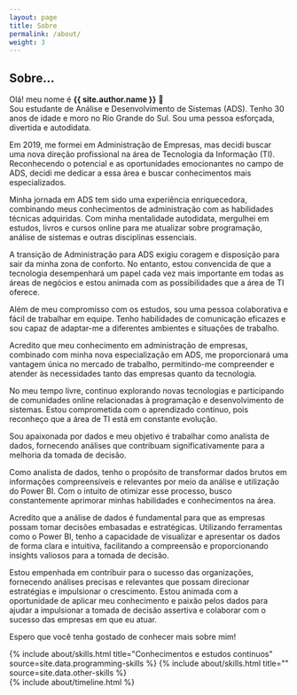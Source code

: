 ```yaml
---
layout: page
title: Sobre
permalink: /about/
weight: 3
---
```


## **Sobre...**

Olá! meu nome é **{{ site.author.name }}** :wave:<br>
Sou estudante de Análise e Desenvolvimento de Sistemas (ADS). Tenho 30 anos de idade e moro no Rio Grande do Sul. Sou uma pessoa esforçada, divertida e autodidata.

Em 2019, me formei em Administração de Empresas, mas decidi buscar uma nova direção profissional na área de Tecnologia da Informação (TI). Reconhecendo o potencial e as oportunidades emocionantes no campo de ADS, decidi me dedicar a essa área e buscar conhecimentos mais especializados.

Minha jornada em ADS tem sido uma experiência enriquecedora, combinando meus conhecimentos de administração com as habilidades técnicas adquiridas. Com minha mentalidade autodidata, mergulhei em estudos, livros e cursos online para me atualizar sobre programação, análise de sistemas e outras disciplinas essenciais.

A transição de Administração para ADS exigiu coragem e disposição para sair da minha zona de conforto. No entanto, estou convencida de que a tecnologia desempenhará um papel cada vez mais importante em todas as áreas de negócios e estou animada com as possibilidades que a área de TI oferece.

Além de meu compromisso com os estudos, sou uma pessoa colaborativa e fácil de trabalhar em equipe. Tenho habilidades de comunicação eficazes e sou capaz de adaptar-me a diferentes ambientes e situações de trabalho.

Acredito que meu conhecimento em administração de empresas, combinado com minha nova especialização em ADS, me proporcionará uma vantagem única no mercado de trabalho, permitindo-me compreender e atender às necessidades tanto das empresas quanto da tecnologia.

No meu tempo livre, continuo explorando novas tecnologias e participando de comunidades online relacionadas à programação e desenvolvimento de sistemas. Estou comprometida com o aprendizado contínuo, pois reconheço que a área de TI está em constante evolução.

Sou apaixonada por dados e meu objetivo é trabalhar como analista de dados, fornecendo análises que contribuam significativamente para a melhoria da tomada de decisão.

Como analista de dados, tenho o propósito de transformar dados brutos em informações compreensíveis e relevantes por meio da análise e utilização do Power BI. Com o intuito de otimizar esse processo, busco constantemente aprimorar minhas habilidades e conhecimentos na área.

Acredito que a análise de dados é fundamental para que as empresas possam tomar decisões embasadas e estratégicas. Utilizando ferramentas como o Power BI, tenho a capacidade de visualizar e apresentar os dados de forma clara e intuitiva, facilitando a compreensão e proporcionando insights valiosos para a tomada de decisão.

Estou empenhada em contribuir para o sucesso das organizações, fornecendo análises precisas e relevantes que possam direcionar estratégias e impulsionar o crescimento. Estou animada com a oportunidade de aplicar meu conhecimento e paixão pelos dados para ajudar a impulsionar a tomada de decisão assertiva e colaborar com o sucesso das empresas em que eu atuar.

Espero que você tenha gostado de conhecer mais sobre mim!

<div class="row">
{% include about/skills.html title="Conhecimentos e estudos continuos" source=site.data.programming-skills %}
{% include about/skills.html title="" source=site.data.other-skills %}
</div>

<div class="row">
{% include about/timeline.html %}
</div>